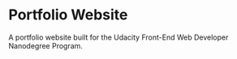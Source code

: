 # Portfolio Website

A portfolio website built for the Udacity Front-End Web Developer Nanodegree Program.